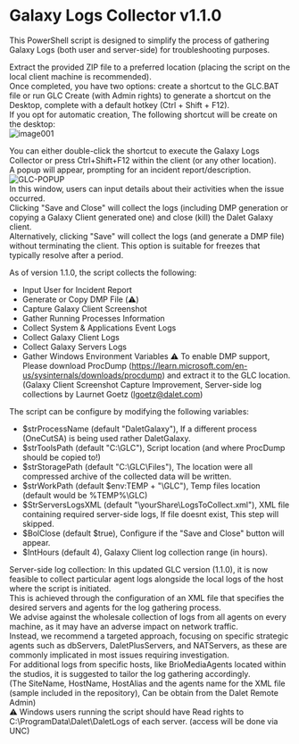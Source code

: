 # Galaxy Logs Collector v1.1.0

This PowerShell script is designed to simplify the process of gathering Galaxy Logs (both user and server-side) for troubleshooting purposes.

Extract the provided ZIP file to a preferred location (placing the script on the local client machine is recommended).<br />
Once completed, you have two options: create a shortcut to the GLC.BAT file or run GLC Create (with Admin rights) to generate a shortcut on the Desktop, complete with a default hotkey (Ctrl + Shift + F12).<br />
If you opt for automatic creation, The following shortcut will be create on the desktop:<br />
![image001](https://github.com/ezeitoun/GLC/assets/57022870/948dfbd5-acfc-4a7e-9230-5729ddce6933)


You can either double-click the shortcut to execute the Galaxy Logs Collector or press Ctrl+Shift+F12 within the client (or any other location).<br />
A popup will appear, prompting for an incident report/description.
![GLC-POPUP](https://github.com/ezeitoun/GLC/assets/57022870/7199d9f2-9e8e-467b-8b9e-eeb507190817)<br />
In this window, users can input details about their activities when the issue occurred.<br />
Clicking "Save and Close" will collect the logs (including DMP generation or copying a Galaxy Client generated one) and close (kill) the Dalet Galaxy client.<br />
Alternatively, clicking "Save" will collect the logs (and generate a DMP file) without terminating the client. This option is suitable for freezes that typically resolve after a period.

As of version 1.1.0, the script collects the following:
  - Input User for Incident Report
  - Generate or Copy DMP File (⚠️)
  - Capture Galaxy Client Screenshot
  - Gather Running Processes Information
  - Collect System & Applications Event Logs
  - Collect Galaxy Client Logs
  - Collect Galaxy Servers Logs
  - Gather Windows Environment Variables
⚠️ To enable DMP support, Please download ProcDump (https://learn.microsoft.com/en-us/sysinternals/downloads/procdump) and extract it to the GLC location.<br />
(Galaxy Client Screenshot Capture Improvement, Server-side log collections by Laurnet Goetz (lgoetz@dalet.com)

The script can be configure by modifying the following variables:
- $strProcessName (default "DaletGalaxy"), If a different process (OneCutSA) is being used rather DaletGalaxy.
- $strToolsPath (default "C:\GLC\"), Script location (and where ProcDump should be copied to!)
- $strStoragePath (default "C:\GLC\Files\"), The location were all compressed archive of the collected data will be written.
- $strWorkPath (default $env:TEMP + "\GLC\"), Temp files location (default would be %TEMP%\GLC)
- $StrServersLogsXML (default "\\yourShare\LogsToCollect.xml"), XML file containing required server-side logs, If file doesnt exist, This step will skipped.
- $BolClose (default $true), Configure if the "Save and Close" button will appear.
- $IntHours (default 4), Galaxy Client log collection range (in hours).

Server-side log collection:
In this updated GLC version (1.1.0), it is now feasible to collect particular agent logs alongside the local logs of the host where the script is initiated. <br />
This is achieved through the configuration of an XML file that specifies the desired servers and agents for the log gathering process. <br />
We advise against the wholesale collection of logs from all agents on every machine, as it may have an adverse impact on network traffic.<br />
Instead, we recommend a targeted approach, focusing on specific strategic agents such as dbServers, DaletPlusServers, and NATServers, as these are commonly implicated in most issues requiring investigation.<br />
For additional logs from specific hosts, like BrioMediaAgents located within the studios, it is suggested to tailor the log gathering accordingly.<br />
(The SiteName, HostName, HostAlias and the agents name for the XML file (sample included in the repository), Can be obtain from the Dalet Remote Admin)<br />
⚠️ Windows users running the script should have Read rights to C:\ProgramData\Dalet\DaletLogs of each server. (access will be done via UNC)

